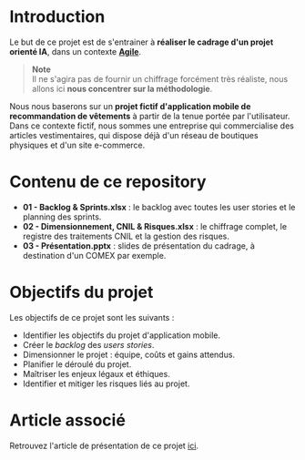 # **Introduction**
Le but de ce projet est de s'entrainer à **réaliser le cadrage d'un projet orienté IA**, dans un contexte **[Agile](https://fr.wikipedia.org/wiki/M%C3%A9thode_agile)**.

> **Note**<br>
Il ne s'agira pas de fournir un chiffrage forcément très réaliste, nous allons ici **nous concentrer sur la méthodologie**.  
  
Nous nous baserons sur un **projet fictif d'application mobile de recommandation de vêtements** à partir de la tenue portée par l'utilisateur. Dans ce contexte fictif, nous sommes une entreprise qui commercialise des articles vestimentaires, qui dispose déjà d'un réseau de boutiques physiques et d'un site e-commerce.

# **Contenu de ce repository**
- **01 - Backlog & Sprints.xlsx** : le backlog avec toutes les user stories et le planning des sprints.
- **02 - Dimensionnement, CNIL & Risques.xlsx** : le chiffrage complet, le registre des traitements CNIL et la gestion des risques.
- **03 - Présentation.pptx** : slides de présentation du cadrage, à destination d'un COMEX par exemple.
  
# **Objectifs du projet**

Les objectifs de ce projet sont les suivants : 

*   Identifier les objectifs du projet d'application mobile.
*   Créer le _backlog_ des _users stories_.
*   Dimensionner le projet : équipe, coûts et gains attendus.
*   Planifier le déroulé du projet.
*   Maîtriser les enjeux légaux et éthiques.
*   Identifier et mitiger les risques liés au projet.

# **Article associé**
Retrouvez l'article de présentation de ce projet [ici](https://bigheadmax.github.io/08-cadrage-ia.html).
